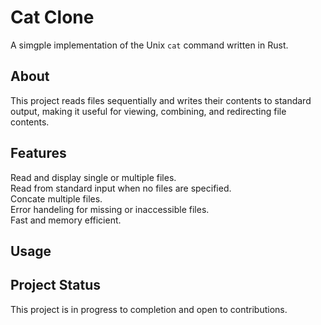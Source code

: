 # Cat Clone
A simgple implementation of the Unix `cat` command written in Rust.

## About
This project reads files sequentially and writes their contents to standard output, making it useful for viewing, combining, and redirecting file contents.

## Features
Read and display single or multiple files. \
Read from standard input when no files are specified. \
Concate multiple files. \
Error handeling for missing or inaccessible files. \
Fast and memory efficient.

## Usage


## Project Status
This project is in progress to completion and open to contributions.
